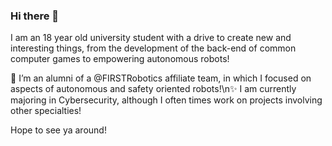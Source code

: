 ### Hi there 👋

I am an 18 year old university student with a drive to create new and interesting things, from the development of the back-end of common computer games to empowering autonomous robots! 

🔭 I’m an alumni of a @FIRSTRobotics affiliate team, in which I focused on aspects of autonomous and safety oriented robots!\n✨ I am currently majoring in Cybersecurity, although I often times work on projects involving other specialties!

Hope to see ya around!

<!--
**LegitimatelyRyan/LegitimatelyRyan** is a ✨ _special_ ✨ repository because its `README.md` (this file) appears on your GitHub profile.

Here are some ideas to get you started:

-  ...
- 🌱 I’m currently learning ...
- 👯 I’m looking to collaborate on ...
- 🤔 I’m looking for help with ...
- 💬 Ask me about ...
- 📫 How to reach me: ...
- 😄 Pronouns: ...
- ⚡ Fun fact: ...
-->
